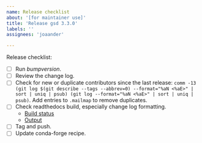 ```yaml
---
name: Release checklist
about: '[for maintainer use]'
title: 'Release gsd 3.3.0'
labels: ''
assignees: 'joaander'

---
```


Release checklist:

- [ ] Run *bumpversion*.
- [ ] Review the change log.
- [ ] Check for new or duplicate contributors since the last release:
  `comm -13 (git log $(git describe --tags --abbrev=0) --format="%aN <%aE>" | sort | uniq | psub) (git log --format="%aN <%aE>" | sort | uniq | psub)`.
  Add entries to `.mailmap` to remove duplicates.
- [ ] Check readthedocs build, especially change log formatting.
  - [Build status](https://readthedocs.org/projects/gsd/builds/)
  - [Output](https://gsd.readthedocs.io/en/latest/)
- [ ] Tag and push.
- [ ] Update conda-forge recipe.
